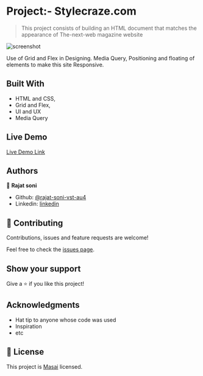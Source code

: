 # Project:-  Stylecraze.com

> This project consists of building an HTML document that matches the appearance of The-next-web magazine website

![screenshot](./Home.png)

Use of Grid and Flex in Designing. Media Query, Positioning and floating of elements to make this site Responsive.

## Built With

- HTML and CSS,
- Grid and Flex,
- UI and UX
- Media Query

## Live Demo

[Live Demo Link](https://condescending-cori-e8311d.netlify.app/)


## Authors

👤 **Rajat soni**

- Github: [@rajat-soni-vst-au4](https://github.com/rajat-soni-vst-au4)
- Linkedin: [linkedin](https://www.linkedin.com/in/rajat-soni-ba1a6a16a/)


## 🤝 Contributing

Contributions, issues and feature requests are welcome!

Feel free to check the [issues page](https://github.com/Rajat-soni-vst-au4/Stylecraze-masai/issues).

## Show your support

Give a ⭐️ if you like this project!

## Acknowledgments

- Hat tip to anyone whose code was used
- Inspiration
- etc

## 📝 License

This project is [Masai](https://www.masaischool.com/) licensed.